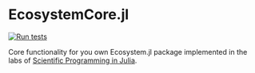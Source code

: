 # EcosystemCore.jl

[![Run tests](https://github.com/JuliaTeachingCTU/EcosystemCore.jl/actions/workflows/RunTests.yml/badge.svg)](https://github.com/JuliaTeachingCTU/EcosystemCore.jl/actions/workflows/RunTests.yml)

Core functionality for you own Ecosystem.jl package implemented in the labs of [Scientific Programming in Julia](https://juliateachingctu.github.io/Scientific-Programming-in-Julia/dev/).
